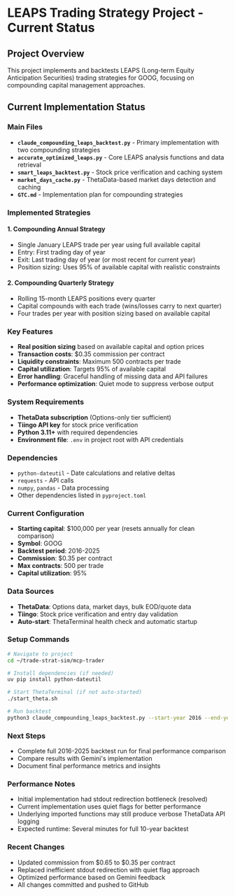 # LEAPS Trading Strategy Project - Current Status

## Project Overview
This project implements and backtests LEAPS (Long-term Equity Anticipation Securities) trading strategies for GOOG, focusing on compounding capital management approaches.

## Current Implementation Status

### Main Files
- **`claude_compounding_leaps_backtest.py`** - Primary implementation with two compounding strategies
- **`accurate_optimized_leaps.py`** - Core LEAPS analysis functions and data retrieval
- **`smart_leaps_backtest.py`** - Stock price verification and caching system
- **`market_days_cache.py`** - ThetaData-based market days detection and caching
- **`GTC.md`** - Implementation plan for compounding strategies

### Implemented Strategies

#### 1. Compounding Annual Strategy
- Single January LEAPS trade per year using full available capital
- Entry: First trading day of year
- Exit: Last trading day of year (or most recent for current year)
- Position sizing: Uses 95% of available capital with realistic constraints

#### 2. Compounding Quarterly Strategy  
- Rolling 15-month LEAPS positions every quarter
- Capital compounds with each trade (wins/losses carry to next quarter)
- Four trades per year with position sizing based on available capital

### Key Features
- **Real position sizing** based on available capital and option prices
- **Transaction costs**: $0.35 commission per contract
- **Liquidity constraints**: Maximum 500 contracts per trade
- **Capital utilization**: Targets 95% of available capital
- **Error handling**: Graceful handling of missing data and API failures
- **Performance optimization**: Quiet mode to suppress verbose output

### System Requirements
- **ThetaData subscription** (Options-only tier sufficient)
- **Tiingo API key** for stock price verification
- **Python 3.11+** with required dependencies
- **Environment file**: `.env` in project root with API credentials

### Dependencies
- `python-dateutil` - Date calculations and relative deltas
- `requests` - API calls
- `numpy`, `pandas` - Data processing
- Other dependencies listed in `pyproject.toml`

### Current Configuration
- **Starting capital**: $100,000 per year (resets annually for clean comparison)
- **Symbol**: GOOG
- **Backtest period**: 2016-2025
- **Commission**: $0.35 per contract
- **Max contracts**: 500 per trade
- **Capital utilization**: 95%

### Data Sources
- **ThetaData**: Options data, market days, bulk EOD/quote data
- **Tiingo**: Stock price verification and entry day validation
- **Auto-start**: ThetaTerminal health check and automatic startup

### Setup Commands
```bash
# Navigate to project
cd ~/trade-strat-sim/mcp-trader

# Install dependencies (if needed)
uv pip install python-dateutil

# Start ThetaTerminal (if not auto-started)
./start_theta.sh

# Run backtest
python3 claude_compounding_leaps_backtest.py --start-year 2016 --end-year 2025
```

### Next Steps
- Complete full 2016-2025 backtest run for final performance comparison
- Compare results with Gemini's implementation
- Document final performance metrics and insights

### Performance Notes
- Initial implementation had stdout redirection bottleneck (resolved)
- Current implementation uses quiet flags for better performance
- Underlying imported functions may still produce verbose ThetaData API logging
- Expected runtime: Several minutes for full 10-year backtest

### Recent Changes
- Updated commission from $0.65 to $0.35 per contract
- Replaced inefficient stdout redirection with quiet flag approach
- Optimized performance based on Gemini feedback
- All changes committed and pushed to GitHub